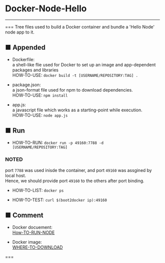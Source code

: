# Docker-Node-Hello
---
===
Tree files used to build a Docker container and bundle a 'Hello Node' node app to it.

## ■ Appended
- Dockerfile:  
a shell-like flie used for Docker to set up an image and app-dependent packages and libraries  
HOW-TO-USE: `docker build -t [USERNAME/REPOSITORY:TAG] .`

- package.json:  
a json-format file used for npm to download dependencies.  
HOW-TO-USE: `npm install`

- app.js:  
a javascript file which works as a starting-point while execution.  
HOW-TO-USE: `node app.js`


## ■ Run
- HOW-TO-RUN: `docker run -p 49160:7788 -d [USERNAME/REPOSITORY:TAG]`
### NOTED  
port `7788` was used inisde the container, and port `49160` was assgined by local host.  
Hence, we should provide port `49160` to the others after port binding.

- HOW-TO-LIST: `docker ps`

- HOW-TO-TEST: `curl $(boot2docker ip):49160`

## ■ Comment
- Docker docuement:  
  [How-TO-RUN-NODE](https://docs.docker.com/examples/nodejs_web_app/)

- Docker image:  
  [WHERE-TO-DOWNLOAD](https://registry.hub.docker.com/u/1ttt9/docker-node-hello/)

===
